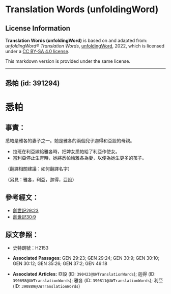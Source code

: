 # Translation Words (unfoldingWord)

## License Information

**Translation Words (unfoldingWord)** is based on and adapted from: _unfoldingWord® Translation Words_, [unfoldingWord](https://unfoldingword.org/utw), 2022, which is licensed under a [CC BY-SA 4.0 license](https://creativecommons.org/licenses/by-sa/4.0/legalcode.en).

This markdown version is provided under the same license.



--------------------------------

## 悉帕 (id: 391294)

悉帕
==

事實：
---

悉帕是雅各的妻子之一。她是雅各的兩個兒子迦得和亞設的母親。

* 拉班在利亞嫁給雅各時，把婢女悉帕給了利亞作使女。
* 當利亞停止生育時，她將悉帕給雅各為妻，以便為她生更多的孩子。

（翻譯相關建議：如何翻譯名字）

（另見：雅各，利亞，迦得，亞設）

參考經文：
-----

* [創世記29:23](https://ref.ly/Gen29:23)
* [創世記30:9](https://ref.ly/Gen30:9)

原文參照：
-----

* 史特朗號：H2153

* **Associated Passages:** GEN 29:23; GEN 29:24; GEN 30:9; GEN 30:10; GEN 30:12; GEN 35:26; GEN 37:2; GEN 46:18
* **Associated Articles:** 亞設 (ID: `390423@UWTranslationWords`); 迦得 (ID: `390698@UWTranslationWords`); 雅各 (ID: `390811@UWTranslationWords`); 利亞 (ID: `390889@UWTranslationWords`)

